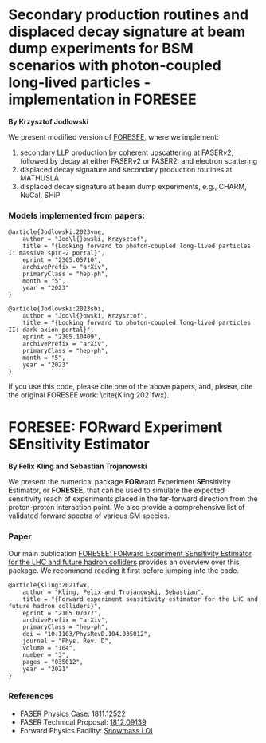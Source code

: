 # Secondary production routines and displaced decay signature at beam dump experiments for BSM scenarios with photon-coupled long-lived particles - implementation in FORESEE
**By Krzysztof Jodlowski**

We present modified version of [FORESEE](https://github.com/KlingFelix/FORESEE), where we implement:
1. secondary LLP production by coherent upscattering at $\text{FASER}\nu2$, followed by decay at either $\text{FASER}\nu2$ or $\text{FASER}2$, and electron scattering
2. displaced decay signature and secondary production routines at MATHUSLA
3. displaced decay signature at beam dump experiments, e.g., CHARM, NuCal, SHiP


### Models implemented from papers:
```
@article{Jodlowski:2023yne,
    author = "Jod\l{}owski, Krzysztof",
    title = "{Looking forward to photon-coupled long-lived particles I: massive spin-2 portal}",
    eprint = "2305.05710",
    archivePrefix = "arXiv",
    primaryClass = "hep-ph",
    month = "5",
    year = "2023"
}

@article{Jodlowski:2023sbi,
    author = "Jod\l{}owski, Krzysztof",
    title = "{Looking forward to photon-coupled long-lived particles II: dark axion portal}",
    eprint = "2305.10409",
    archivePrefix = "arXiv",
    primaryClass = "hep-ph",
    month = "5",
    year = "2023"
}
```

If you use this code, please cite one of the above papers, and, please, cite the original FORESEE work: \cite{Kling:2021fwx}.


# FORESEE: FORward Experiment SEnsitivity Estimator

**By Felix Kling and Sebastian Trojanowski**

We present the numerical package **FOR**ward **E**xperiment **SE**nsitivity **E**stimator, or **FORESEE**, that can be used to simulate the expected sensitivity reach of experiments placed in the far-forward direction from the proton-proton interaction point. We also provide a comprehensive list of validated forward spectra of various SM species. 

### Paper

Our main publication [FORESEE: FORward Experiment SEnsitivity Estimator for the LHC and future hadron colliders](https://arxiv.org/abs/2105.07077)
provides an overview over this package. We recommend reading it first before jumping into the code.

```
@article{Kling:2021fwx,
    author = "Kling, Felix and Trojanowski, Sebastian",
    title = "{Forward experiment sensitivity estimator for the LHC and future hadron colliders}",
    eprint = "2105.07077",
    archivePrefix = "arXiv",
    primaryClass = "hep-ph",
    doi = "10.1103/PhysRevD.104.035012",
    journal = "Phys. Rev. D",
    volume = "104",
    number = "3",
    pages = "035012",
    year = "2021"
}
```

### References 

- FASER Physics Case: [1811.12522](https://arxiv.org/abs/1811.12522)
- FASER Technical Proposal: [1812.09139](https://arxiv.org/abs/1812.09139)
- Forward Physics Facility: [Snowmass LOI](https://zenodo.org/record/4009641)
